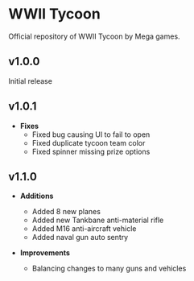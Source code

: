 
# WWII Tycoon

Official repository of WWII Tycoon by Mega games.


## v1.0.0
Initial release

## v1.0.1
- **Fixes**
    - Fixed bug causing UI to fail to open
    - Fixed duplicate tycoon team color
    - Fixed spinner missing prize options

## v1.1.0
- **Additions**
    - Added 8 new planes 
    - Added new Tankbane anti-material rifle
    - Added M16 anti-aircraft vehicle
    - Added naval gun auto sentry 

- **Improvements**
    - Balancing changes to many guns and vehicles